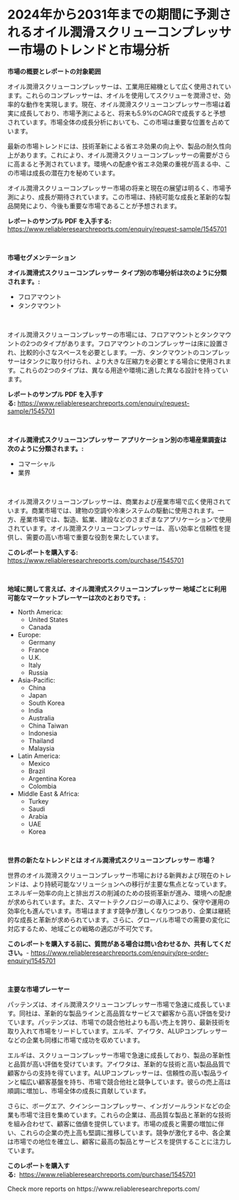 <p><h1>2024年から2031年までの期間に予測されるオイル潤滑スクリューコンプレッサー市場のトレンドと市場分析</h1></p><p><strong>市場の概要とレポートの対象範囲</strong></p>
<p><p>オイル潤滑スクリューコンプレッサーは、工業用圧縮機として広く使用されています。これらのコンプレッサーは、オイルを使用してスクリューを潤滑させ、効率的な動作を実現します。現在、オイル潤滑スクリューコンプレッサー市場は着実に成長しており、市場予測によると、将来も5.9%のCAGRで成長すると予想されています。市場全体の成長分析においても、この市場は重要な位置を占めています。</p><p>最新の市場トレンドには、技術革新による省エネ効果の向上や、製品の耐久性向上があります。これにより、オイル潤滑スクリューコンプレッサーの需要がさらに高まると予測されています。環境への配慮や省エネ効果の重視が高まる中、この市場は成長の潜在力を秘めています。</p><p>オイル潤滑スクリューコンプレッサー市場の将来と現在の展望は明るく、市場予測により、成長が期待されています。この市場は、持続可能な成長と革新的な製品開発により、今後も重要な市場であることが予想されます。</p></p>
<p><strong>レポートのサンプル PDF を入手する:</strong> <a href="https://www.reliableresearchreports.com/enquiry/request-sample/1545701">https://www.reliableresearchreports.com/enquiry/request-sample/1545701</a></p>
<p>&nbsp;</p>
<p><strong>市場セグメンテーション</strong></p>
<p><strong>オイル潤滑式スクリューコンプレッサー タイプ別の市場分析は次のように分類されます。:</strong></p>
<p><ul><li>フロアマウント</li><li>タンクマウント</li></ul></p>
<p>&nbsp;</p>
<p><p>オイル潤滑スクリューコンプレッサーの市場には、フロアマウントとタンクマウントの2つのタイプがあります。フロアマウントのコンプレッサーは床に設置され、比較的小さなスペースを必要とします。一方、タンクマウントのコンプレッサーはタンクに取り付けられ、より大きな圧縮力を必要とする場合に使用されます。これらの2つのタイプは、異なる用途や環境に適した異なる設計を持っています。</p></p>
<p><strong>レポートのサンプル PDF を入手する:</strong>&nbsp;<a href="https://www.reliableresearchreports.com/enquiry/request-sample/1545701">https://www.reliableresearchreports.com/enquiry/request-sample/1545701</a></p>
<p>&nbsp;</p>
<p><strong> オイル潤滑式スクリューコンプレッサー アプリケーション別の市場産業調査は次のように分類されます。:</strong></p>
<p><ul><li>コマーシャル</li><li>業界</li></ul></p>
<p>&nbsp;</p>
<p><p>オイル潤滑スクリューコンプレッサーは、商業および産業市場で広く使用されています。商業市場では、建物の空調や冷凍システムの駆動に使用されます。一方、産業市場では、製造、鉱業、建設などのさまざまなアプリケーションで使用されています。オイル潤滑スクリューコンプレッサーは、高い効率と信頼性を提供し、需要の高い市場で重要な役割を果たしています。</p></p>
<p><strong>このレポートを購入する:</strong>&nbsp; <a href="https://www.reliableresearchreports.com/purchase/1545701">https://www.reliableresearchreports.com/purchase/1545701</a></p>
<p>&nbsp;</p>
<p><strong>地域に関して言えば、オイル潤滑式スクリューコンプレッサー 地域ごとに利用可能なマーケットプレーヤーは次のとおりです。:</strong></p>
<p><ul>
    <li>
        North America:
        <ul>
            <li>United States</li>
            <li>Canada</li>
        </ul>
    </li>
    <li>
        Europe:
        <ul>
            <li>Germany</li>
            <li>France</li>
            <li>U.K.</li>
            <li>Italy</li>
            <li>Russia</li>
        </ul>
    </li>
    <li>
        Asia-Pacific:
        <ul>
            <li>China</li>
            <li>Japan</li>
            <li>South Korea</li>
            <li>India</li>
            <li>Australia</li>
            <li>China Taiwan</li>
            <li>Indonesia</li>
            <li>Thailand</li>
            <li>Malaysia</li>
        </ul>
    </li>
    <li>
        Latin America:
        <ul>
            <li>Mexico</li>
            <li>Brazil</li>
            <li>Argentina Korea</li>
            <li>Colombia</li>
        </ul>
    </li>
    <li>
        Middle East & Africa:
        <ul>
            <li>Turkey</li>
            <li>Saudi</li>
            <li>Arabia</li>
            <li>UAE</li>
            <li>Korea</li>
        </ul>
    </li>
    </ul></p>
<p>&nbsp;</p>
<p><strong>世界の新たなトレンドとは オイル潤滑式スクリューコンプレッサー 市場？</strong></p>
<p><p>世界のオイル潤滑スクリューコンプレッサー市場における新興および現在のトレンドは、より持続可能なソリューションへの移行が主要な焦点となっています。エネルギー効率の向上と排出ガスの削減のための技術革新が進み、環境への配慮が求められています。また、スマートテクノロジーの導入により、保守や運用の効率化も進んでいます。市場はますます競争が激しくなりつつあり、企業は継続的な成長と革新が求められています。さらに、グローバル市場での需要の変化に対応するため、地域ごとの戦略の適応が不可欠です。</p></p>
<p><strong>このレポートを購入する前に、質問がある場合は問い合わせるか、共有してください。</strong>- <a href="https://www.reliableresearchreports.com/enquiry/pre-order-enquiry/1545701">https://www.reliableresearchreports.com/enquiry/pre-order-enquiry/1545701</a></p>
<p>&nbsp;</p>
<p><strong>主要な市場プレーヤー</strong></p>
<p><p>パッテンズは、オイル潤滑スクリューコンプレッサー市場で急速に成長しています。同社は、革新的な製品ラインと高品質なサービスで顧客から高い評価を受けています。パッテンズは、市場での競合他社よりも高い売上を誇り、最新技術を取り入れて市場をリードしています。エルギ、アイワタ、ALUPコンプレッサーなどの企業も同様に市場で成功を収めています。</p><p>エルギは、スクリューコンプレッサー市場で急速に成長しており、製品の革新性と品質が高い評価を受けています。アイワタは、革新的な技術と高い製品品質で顧客からの支持を得ています。ALUPコンプレッサーは、信頼性の高い製品ラインと幅広い顧客基盤を持ち、市場で競合他社と競争しています。彼らの売上高は順調に増加し、市場全体の成長に貢献しています。</p><p>さらに、ボーグエア、クインシーコンプレッサー、インガソールランドなどの企業も市場で注目を集めています。これらの企業は、高品質な製品と革新的な技術を組み合わせて、顧客に価値を提供しています。市場の成長と需要の増加に伴い、これらの企業の売上高も堅調に推移しています。競争が激化する中、各企業は市場での地位を確立し、顧客に最高の製品とサービスを提供することに注力しています。</p></p>
<p><strong>このレポートを購入する:</strong>&nbsp;&nbsp;<a href="https://www.reliableresearchreports.com/purchase/1545701">https://www.reliableresearchreports.com/purchase/1545701</a></p>
<p>Check more reports on https://www.reliableresearchreports.com/</p>